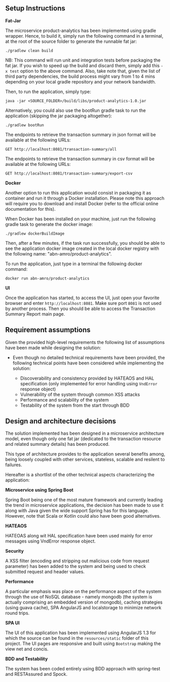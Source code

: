 Setup Instructions
--

**Fat-Jar**

The microservice product-analytics has been implemented using gradle wrapper. Hence, to build it, simply run the following command
in a terminal, at the root of the source folder to generate the runnable fat jar:

```
./gradlew clean build
```

NB: This command will run unit and integration tests before packaging
the fat jar. If you wish to speed up the build and discard them,
simply add this `-x test` option to the above command. Also, take note that,
given the list of third party dependencies, the build process might vary from
1 to 4 mins depending on your local gradle repository and your network bandwidth.

Then, to run the application, simply type:

```
java -jar <SOURCE_FOLDER>/build/libs/product-analytics-1.0.jar
```

Alternatively, you could also use the bootRun gradle task to run the application (skipping the jar packaging altogether):

```
./gradlew bootRun
```

The endpoints to retrieve the transaction summary in json format will be available at the following URLs:

```
GET http://localhost:8081/transaction-summary/all
```

The endpoints to retrieve the transaction summary in csv format will be available at the following URLs:

```
GET http://localhost:8081/transaction-summary/export-csv
```

**Docker**


Another option to run this application would consist in packaging it as container
and run it through a Docker installation. Please note this approach will require you
to download and install Docker (refer to the official online documentation for this).

When Docker has been installed on your machine, just run the following gradle task
to generate the docker image:

```
./gradlew dockerBuildImage
```

Then, after a few minutes, if the task run successfully, you should be able to see the application docker image
created in the local docker registry with the following name: "abn-amro/product-analytics".

To run the application, just type in a terminal the following docker command:

```
docker run abn-amro/product-analytics
```


**UI**

Once the application has started, to access the UI, just open your favorite browser and enter `http://localhost:8081`. Make sure port `8081`
is not used by another process. Then you should be able to access the Transaction Summary Report main page.



Requirement assumptions
--

Given the provided high-level requirements the following list of assumptions have been made while designing the solution:

- Even though no detailed technical requirements have been provided, the following technical points have been
considered while implementing the solution:

    - Discoverability and consistency provided by HATEAOS and HAL specification
    (only implemented for error handling using `VndError` response object)
    - Vulnerability of the system through common XSS attacks
    - Performance and scalability of the system
    - Testability of the system from the start through BDD

Design and architecture decisions
--

The solution implemented has been designed in a microservice architecture model,
even though only one fat jar (dedicated to the transaction resource and related summary details) has been produced.

This type of architecture provides to the application several benefits among, being loosely coupled
with other services, stateless, scalable and resilent to failures.

Hereafter is a shortlist of the other technical aspects characterizing the application:

**Microservice using Spring Boot**

Spring Boot being one of the most mature framework and currently leading the trend in microservice applications,
the decision has been made to use it along with Java given the wide support Spring has for this language.
However, note that Scala or Kotlin could also have been good alternatives.

**HATEAOS**

HATEOAS along wit HAL specification have been used mainly for error messages using VndError response object.

**Security**

A XSS filter (encoding and stripping out malicious code from request parameter) has been added to the system
and being used to check submitted request and header values.

**Performance**

A particular emphasis was place on the performance aspect of the system through
the use of NoSQL database - namely mongodb (the system is actually comprising an embedded version
of mongodb), caching strategies (using guava cache), SPA AngularJS and localstorage
to minimize network round trips.

**SPA UI**

The UI of this application has been implemented using AngularJS 1.3 for which
the source can be found in the `resources/static` folder of this project. The UI
pages are responsive and built using `Bootstrap` making the view net and concis.

**BDD and Testability**

The system has been coded entirely using BDD approach with spring-test and RESTAssured and Spock.
